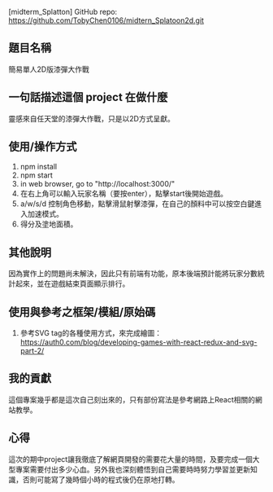 [midterm_Splatton]
GitHub repo:
https://github.com/TobyChen0106/midtern_Splatoon2d.git

## 題目名稱
簡易單人2D版漆彈大作戰

## 一句話描述這個 project 在做什麼
靈感來自任天堂的漆彈大作戰，只是以2D方式呈獻。


## 使用/操作方式
1. npm install
2. npm start
3. in web browser, go to "http://localhost:3000/"
4. 在右上角可以輸入玩家名稱（要按enter），點擊start後開始遊戲。
5. a/w/s/d 控制角色移動，點擊滑鼠射擊漆彈，在自己的顏料中可以按空白鍵進入加速模式。
6. 得分及塗地面積。

## 其他說明
因為實作上的問題尚未解決，因此只有前端有功能，原本後端預計能將玩家分數統計起來，並在遊戲結束頁面顯示排行。

## 使用與參考之框架/模組/原始碼
1. 參考SVG tag的各種使用方式，來完成繪圖：
https://auth0.com/blog/developing-games-with-react-redux-and-svg-part-2/

## 我的貢獻
這個專案幾乎都是這次自己刻出來的，只有部份寫法是參考網路上React相關的網站教學。

## 心得
這次的期中project讓我徹底了解網頁開發的需要花大量的時間，及要完成一個大型專案需要付出多少心血。另外我也深刻體悟到自己需要時時努力學習並更新知識，否則可能寫了幾時個小時的程式後仍在原地打轉。
